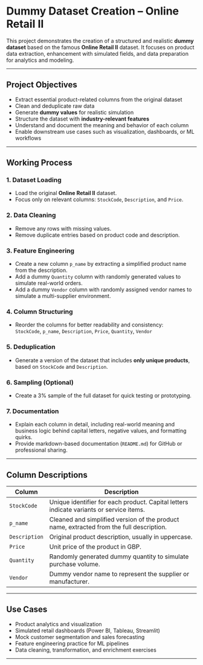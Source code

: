 #  Dummy Dataset Creation – Online Retail II

This project demonstrates the creation of a structured and realistic **dummy dataset** based on the famous **Online Retail II** dataset. It focuses on product data extraction, enhancement with simulated fields, and data preparation for analytics and modeling.

---

##  Project Objectives

- Extract essential product-related columns from the original dataset
- Clean and deduplicate raw data
- Generate **dummy values** for realistic simulation
- Structure the dataset with **industry-relevant features**
- Understand and document the meaning and behavior of each column
- Enable downstream use cases such as visualization, dashboards, or ML workflows

---

##  Working Process

### 1. **Dataset Loading**
- Load the original **Online Retail II** dataset.
- Focus only on relevant columns: `StockCode`, `Description`, and `Price`.

### 2. **Data Cleaning**
- Remove any rows with missing values.
- Remove duplicate entries based on product code and description.

### 3. **Feature Engineering**
- Create a new column `p_name` by extracting a simplified product name from the description.
- Add a dummy `Quantity` column with randomly generated values to simulate real-world orders.
- Add a dummy `Vendor` column with randomly assigned vendor names to simulate a multi-supplier environment.

### 4. **Column Structuring**
- Reorder the columns for better readability and consistency:  
  `StockCode`, `p_name`, `Description`, `Price`, `Quantity`, `Vendor`

### 5. **Deduplication**
- Generate a version of the dataset that includes **only unique products**, based on `StockCode` and `Description`.

### 6. **Sampling (Optional)**
- Create a 3% sample of the full dataset for quick testing or prototyping.

### 7. **Documentation**
- Explain each column in detail, including real-world meaning and business logic behind capital letters, negative values, and formatting quirks.
- Provide markdown-based documentation (`README.md`) for GitHub or professional sharing.

---

##  Column Descriptions

| Column      | Description                                                                 |
|-------------|-----------------------------------------------------------------------------|
| `StockCode` | Unique identifier for each product. Capital letters indicate variants or service items. |
| `p_name`    | Cleaned and simplified version of the product name, extracted from the full description. |
| `Description` | Original product description, usually in uppercase.                        |
| `Price`     | Unit price of the product in GBP.                                           |
| `Quantity`  | Randomly generated dummy quantity to simulate purchase volume.              |
| `Vendor`    | Dummy vendor name to represent the supplier or manufacturer.                |

---

##  Use Cases

- Product analytics and visualization
- Simulated retail dashboards (Power BI, Tableau, Streamlit)
- Mock customer segmentation and sales forecasting
- Feature engineering practice for ML pipelines
- Data cleaning, transformation, and enrichment exercises

---



